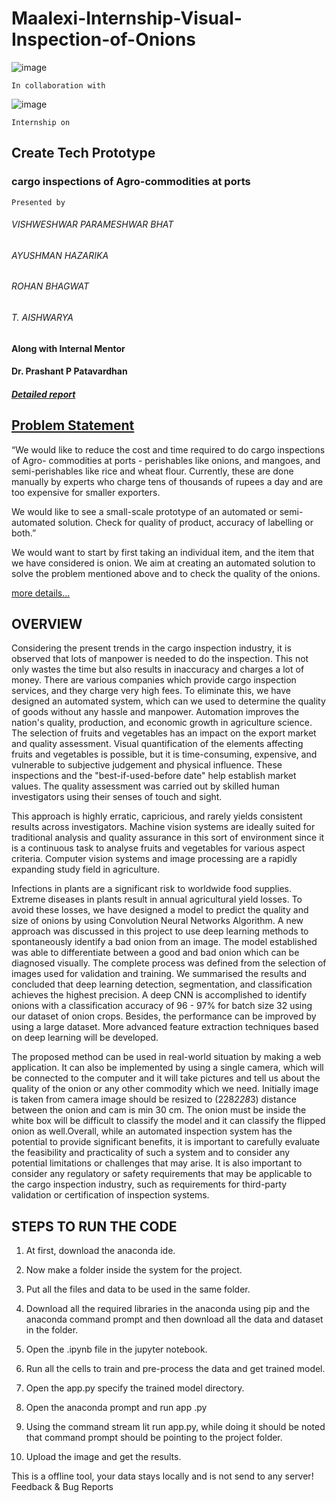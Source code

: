 # Maalexi-Internship-Visual-Inspection-of-Onions

![image](https://user-images.githubusercontent.com/70502367/228473220-65e51743-811c-4bd9-87b3-50860d9f608b.png)


```
In collaboration with
```

![image](https://user-images.githubusercontent.com/70502367/228473536-75aee696-750c-487a-81fe-6f17427d6189.png)

```
Internship on
```
## Create Tech Prototype

### cargo inspections of Agro-commodities at ports

```
Presented by
```
###### VISHWESHWAR PARAMESHWAR BHAT

###### AYUSHMAN HAZARIKA

###### ROHAN BHAGWAT

###### T. AISHWARYA

#### Along with Internal Mentor

#### Dr. Prashant P Patavardhan

##### [Detailed report](https://github.com/vishweshwarbhat/Maalexi-Internship-Visual-Inspection-of-Onions/blob/main/Internship%20Report.pdf)

## [Problem Statement](https://github.com/vishweshwarbhat/Maalexi-Internship-Visual-Inspection-of-Onions/blob/main/Internship%20Report.pdf)
“We would like to reduce the cost and time required to do cargo inspections of Agro-
commodities at ports - perishables like onions, and mangoes, and semi-perishables like rice
and wheat flour. Currently, these are done manually by experts who charge tens of thousands
of rupees a day and are too expensive for smaller exporters.

We would like to see a small-scale prototype of an automated or semi-automated solution.
Check for quality of product, accuracy of labelling or both.”

We would want to start by first taking an individual item, and the item that we have considered
is onion. We aim at creating an automated solution to solve the problem mentioned above and
to check the quality of the onions.

[more details...](https://github.com/vishweshwarbhat/Maalexi-Internship-Visual-Inspection-of-Onions/blob/main/Internship%20Report.pdf)
 
## OVERVIEW

Considering the present trends in the cargo inspection industry, it is observed that lots of
manpower is needed to do the inspection. This not only wastes the time but also results in
inaccuracy and charges a lot of money. There are various companies which provide cargo
inspection services, and they charge very high fees. To eliminate this, we have designed an
automated system, which can we used to determine the quality of goods without any hassle and
manpower. Automation improves the nation's quality, production, and economic growth in
agriculture science. The selection of fruits and vegetables has an impact on the export market
and quality assessment. Visual quantification of the elements affecting fruits and vegetables is
possible, but it is time-consuming, expensive, and vulnerable to subjective judgement and
physical influence. These inspections and the "best-if-used-before date" help establish market
values. The quality assessment was carried out by skilled human investigators using their
senses of touch and sight.

This approach is highly erratic, capricious, and rarely yields consistent results across
investigators. Machine vision systems are ideally suited for traditional analysis and quality
assurance in this sort of environment since it is a continuous task to analyse fruits and
vegetables for various aspect criteria. Computer vision systems and image processing are a
rapidly expanding study field in agriculture.

Infections in plants are a significant risk to worldwide food supplies. Extreme diseases in
plants result in annual agricultural yield losses. To avoid these losses, we have designed a
model to predict the quality and size of onions by using Convolution Neural Networks
Algorithm. A new approach was discussed in this project to use deep learning methods to
spontaneously identify a bad onion from an image. The model established was able to
differentiate between a good and bad onion which can be diagnosed visually.
The complete process was defined from the selection of images used for validation and training.
We summarised the results and concluded that deep learning detection, segmentation, and
classification achieves the highest precision. A deep CNN is accomplished to identify onions
with a classification accuracy of 96 - 97% for batch size 32 using our dataset of onion crops.
Besides, the performance can be improved by using a large dataset. More advanced feature
extraction techniques based on deep learning will be developed.


The proposed method can be used in real-world situation by making a web application. It can
also be implemented by using a single camera, which will be connected to the computer and it
will take pictures and tell us about the quality of the onion or any other commodity which we
need. Initially image is taken from camera image should be resized to (228*228*3) distance
between the onion and cam is min 30 cm. The onion must be inside the white box will be
difficult to classify the model and it can classify the flipped onion as well.Overall, while an
automated inspection system has the potential to provide significant benefits, it is important to
carefully evaluate the feasibility and practicality of such a system and to consider any potential
limitations or challenges that may arise.
It is also important to consider any regulatory or safety requirements that may be applicable to
the cargo inspection industry, such as requirements for third-party validation or certification of
inspection systems.

## STEPS TO RUN THE CODE

1. At first, download the anaconda ide.
2. Now make a folder inside the system for the project.

3. Put all the files and data to be used in the same folder.

4. Download all the required libraries in the anaconda using pip and the anaconda command
prompt and then download all the data and dataset in the folder.
5. Open the .ipynb file in the jupyter notebook.
6. Run all the cells to train and pre-process the data and get trained model.
7. Open the app.py specify the trained model directory.
8. Open the anaconda prompt and run app .py
9. Using the command stream lit run app.py, while doing it should be noted that command
prompt should be pointing to the project folder.
10. Upload the image and get the results.



This is a offline tool, your data stays locally and is not send to any server!
Feedback & Bug Reports
